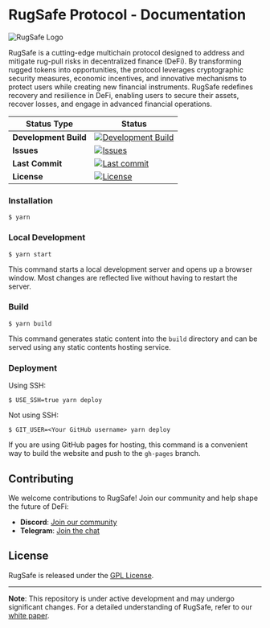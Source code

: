 # RugSafe Protocol - Documentation

![RugSafe Logo](https://rugsafe.io/_next/static/media/logo5.7217ba98.png)

RugSafe is a cutting-edge multichain protocol designed to address and mitigate rug-pull risks in decentralized finance (DeFi). By transforming rugged tokens into opportunities, the protocol leverages cryptographic security measures, economic incentives, and innovative mechanisms to protect users while creating new financial instruments. RugSafe redefines recovery and resilience in DeFi, enabling users to secure their assets, recover losses, and engage in advanced financial operations.

| Status Type          | Status                                                                 |
|----------------------|-------------------------------------------------------------------------|
| **Development Build**| [![Development Build](https://github.com/rugsafe/rugsafe-docs/actions/workflows/pipeline.yml/badge.svg)](https://github.com/rugsafe/rugsafe-docs/actions/workflows/pipeline.yml) |
| **Issues**           | [![Issues](https://img.shields.io/github/issues/rugsafe/rugsafe-docs.svg)](https://github.com/rugsafe/rugsafe-docs/issues) |
| **Last Commit**      | [![Last commit](https://img.shields.io/github/last-commit/rugsafe/rugsafe-docs.svg)](https://github.com/rugsafe/rugsafe-docs/commits/main) |
| **License**          | [![License](https://img.shields.io/badge/license-GPL-blue.svg)](https://github.com/rugsafe/rugsafe-docs/blob/main/LICENSE) |


### Installation

```
$ yarn
```

### Local Development

```
$ yarn start
```

This command starts a local development server and opens up a browser window. Most changes are reflected live without having to restart the server.

### Build

```
$ yarn build
```

This command generates static content into the `build` directory and can be served using any static contents hosting service.

### Deployment

Using SSH:

```
$ USE_SSH=true yarn deploy
```

Not using SSH:

```
$ GIT_USER=<Your GitHub username> yarn deploy
```

If you are using GitHub pages for hosting, this command is a convenient way to build the website and push to the `gh-pages` branch.


## Contributing

We welcome contributions to RugSafe! Join our community and help shape the future of DeFi:
- **Discord**: [Join our community](https://discord.gg/ecMQ2D6nsu)
- **Telegram**: [Join the chat](https://t.me/rugsafe)

## License

RugSafe is released under the [GPL License](LICENSE).

---

**Note**: This repository is under active development and may undergo significant changes. For a detailed understanding of RugSafe, refer to our [white paper](https://rugsafe.io/assets/paper/rugsafe.pdf).
